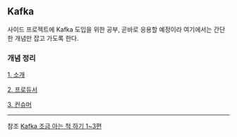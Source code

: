 ## Kafka

사이드 프로젝트에 Kafka 도입을 위한 공부, 곧바로 응용할 예정이라 여기에서는 간단한 개념만 잡고 가도록 한다.

### 개념 정리

[1. 소개](./01-concept.md)

[2. 프로듀서](./02-producer.md)

[3. 컨슈머](./03-consumer.md)

---

참조
[Kafka 조금 아는 척 하기 1~3편](https://www.youtube.com/watch?v=0Ssx7jJJADI&t=154s)
